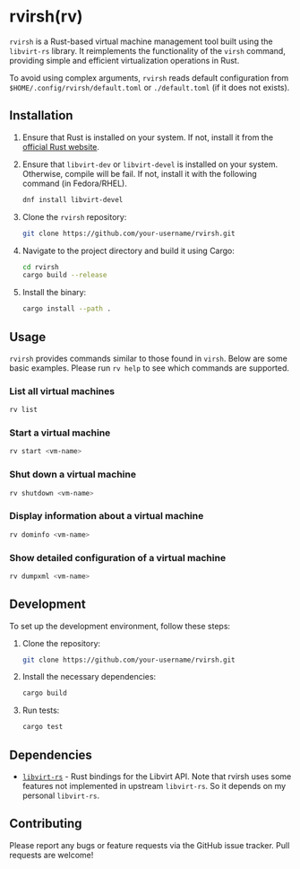 # rvirsh(rv)

`rvirsh` is a Rust-based virtual machine management tool built using the `libvirt-rs` library. It reimplements the functionality of the `virsh` command, providing simple and efficient virtualization operations in Rust.

To avoid using complex arguments, `rvirsh` reads default configuration from `$HOME/.config/rvirsh/default.toml` or `./default.toml` (if it does not exists).

## Installation

1. Ensure that Rust is installed on your system. If not, install it from the [official Rust website](https://www.rust-lang.org/tools/install).

2. Ensure that `libvirt-dev` or `libvirt-devel` is installed on your system. Otherwise, compile will be fail. If not, install it with the following command (in Fedora/RHEL).

   ```bash
   dnf install libvirt-devel
   ```

3. Clone the `rvirsh` repository:

   ```bash
   git clone https://github.com/your-username/rvirsh.git
   ```

4. Navigate to the project directory and build it using Cargo:

   ```bash
   cd rvirsh
   cargo build --release
   ```

5. Install the binary:

   ```bash
   cargo install --path .
   ```

## Usage

`rvirsh` provides commands similar to those found in `virsh`. Below are some basic examples. Please run `rv help` to see which commands are supported.

### List all virtual machines

```bash
rv list
```

### Start a virtual machine

```bash
rv start <vm-name>
```

### Shut down a virtual machine

```bash
rv shutdown <vm-name>
```

### Display information about a virtual machine

```bash
rv dominfo <vm-name>
```

### Show detailed configuration of a virtual machine

```bash
rv dumpxml <vm-name>
```

## Development

To set up the development environment, follow these steps:

1. Clone the repository:

   ```bash
   git clone https://github.com/your-username/rvirsh.git
   ```

2. Install the necessary dependencies:

   ```bash
   cargo build
   ```

3. Run tests:

   ```bash
   cargo test
   ```

## Dependencies

- [`libvirt-rs`](https://gitlab.com/ryasuoka/libvirt-rust/-/tree/dev?ref_type=heads) - Rust bindings for the Libvirt API. Note that rvirsh uses some features not implemented in upstream `libvirt-rs`. So it depends on my personal `libvirt-rs`.
## Contributing

Please report any bugs or feature requests via the GitHub issue tracker. Pull requests are welcome!
